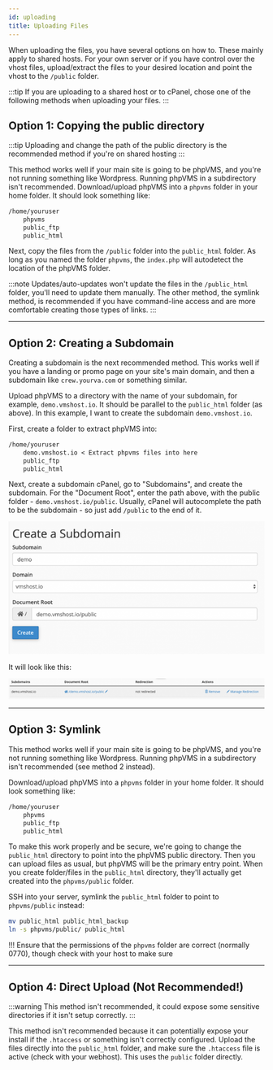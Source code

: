 ```yaml
---
id: uploading
title: Uploading Files
---
```


When uploading the files, you have several options on how to. These mainly apply to shared hosts. For your own server or if you have control over the vhost files, upload/extract the files to your desired location and point the vhost to the `/public` folder.

:::tip
If you are uploading to a shared host or to cPanel, chose one of the following methods when uploading your files.
:::

## Option 1: Copying the public directory

:::tip
Uploading and change the path of the public directory is the recommended method if you're on shared hosting
:::

This method works well if your main site is going to be phpVMS, and you're not running something like Wordpress. Running phpVMS in a subdirectory isn't recommended. Download/upload phpVMS into a `phpvms` folder in your home folder. It should look something like:

```
/home/youruser
    phpvms
    public_ftp
    public_html
```

Next, copy the files from the `/public` folder into the `public_html` folder. As long as you named the folder `phpvms`, the `index.php` will autodetect the location of the phpVMS folder.

:::note
Updates/auto-updates won't update the files in the `/public_html` folder, you'll need to update them manually. The other method, the symlink method, is recommended if you have command-line access and are more comfortable creating those types of links.
:::

---

## Option 2: Creating a Subdomain

Creating a subdomain is the next recommended method. This works well if you have a landing or promo page on your site's main domain, and then a subdomain like `crew.yourva.com` or something similar.

Upload phpVMS to a directory with the name of your subdomain, for example, `demo.vmshost.io`. It should be parallel to the `public_html` folder (as above). In this example, I want to create the subdomain `demo.vmshost.io`.

First, create a folder to extract phpVMS into:

```
/home/youruser
    demo.vmshost.io < Extract phpvms files into here
    public_ftp
    public_html
  ```

Next, create a subdomain cPanel, go to "Subdomains", and create the subdomain. For the "Document Root", enter the path above, with the public folder - `demo.vmshost.io/public`. Usually, cPanel will autocomplete the path to be the subdomain - so just add `/public` to the end of it.

  ![](img/subdomain-add.png)

It will look like this:

  ![](img/subdomain-view.png)

---

## Option 3: Symlink

This method works well if your main site is going to be phpVMS, and you're not running something like Wordpress. Running phpVMS in a subdirectory isn't recommended (see method 2 instead).

Download/upload phpVMS into a `phpvms` folder in your home folder. It should look something like:

```
/home/youruser
    phpvms
    public_ftp
    public_html
```

To make this work properly and be secure, we're going to change the `public_html` directory to point into the phpVMS public directory. Then you can upload files as usual, but phpVMS will be the primary entry point. When you create folder/files in the `public_html` directory, they'll actually get created into the `phpvms/public` folder.

SSH into your server, symlink the `public_html` folder to point to `phpvms/public` instead:

```bash
mv public_html public_html_backup
ln -s phpvms/public/ public_html
```

  !!! Ensure that the permissions of the `phpvms` folder are correct (normally 0770), though check with your host to make sure
  
---

## Option 4: Direct Upload (Not Recommended!)

:::warning
This method isn't recommended, it could expose some sensitive directories if it isn't setup correctly.
:::

This method isn't recommended because it can potentially expose your install if the `.htaccess` or something isn't correctly configured. Upload the files directly into the `public_html` folder, and make sure the `.htaccess` file is active (check with your webhost). This uses the `public` folder directly.